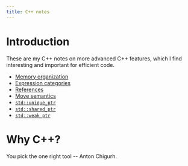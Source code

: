 ```yaml
---
title: C++ notes
---
```


# Introduction

These are my C++ notes on more advanced C++ features, which I find
interesting and important for efficient code.

* [Memory organization](memory)
* [Expression categories](categories)
* [References](references)
* [Move semantics](move)
* [`std::unique_ptr`](unique_ptr)
* [`std::shared_ptr`](shared_ptr)
* [`std::weak_ptr`](weak_ptr)

# Why C++?

You pick the one right tool -- Anton Chigurh.
